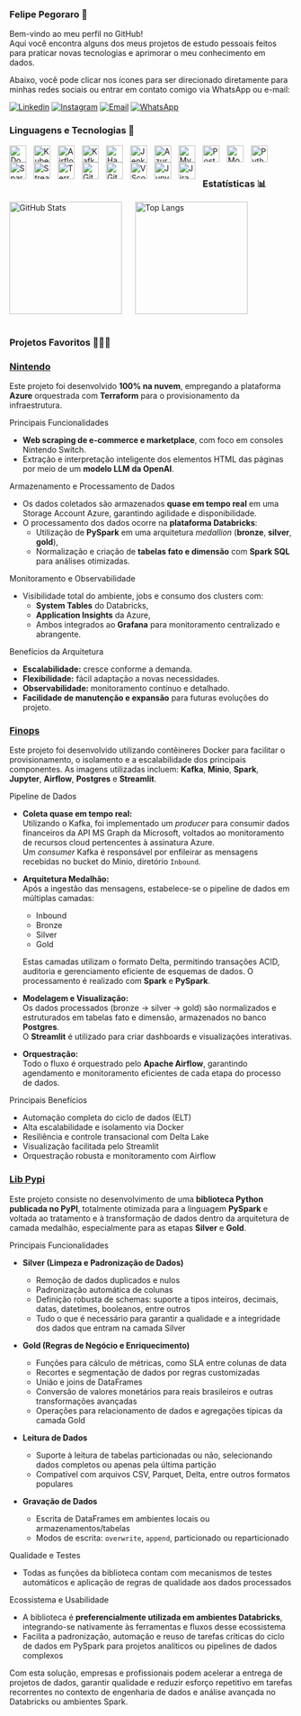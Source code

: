 ### Felipe Pegoraro 👋

Bem-vindo ao meu perfil no GitHub!  
Aqui você encontra alguns dos meus projetos de estudo pessoais feitos para praticar novas tecnologias e aprimorar o meu conhecimento em dados.

Abaixo, você pode clicar nos ícones para ser direcionado diretamente para minhas redes sociais ou entrar em contato comigo via WhatsApp ou e-mail:

[![Linkedin](https://img.shields.io/badge/LinkedIn-0077B5?style=for-the-badge&logo=linkedin&logoColor=white)](https://www.linkedin.com/in/felipepegoraro/)
[![Instagram](https://img.shields.io/badge/Instagram-E4405F?style=for-the-badge&logo=instagram&logoColor=white)](https://www.instagram.com/felipegoraro/)
[![Email](https://img.shields.io/badge/Email-D14836?style=for-the-badge&logo=gmail&logoColor=white)](mailto:felipegoraro@outlook.com.br)
[![WhatsApp](https://img.shields.io/badge/WhatsApp-25D366?style=for-the-badge&logo=whatsapp&logoColor=white)](https://wa.me/5519999929317)


### Linguagens e Tecnologias 🤖

<img 
    align="left" 
    alt="Docker" 
    title="Docker"
    width="30px" 
    style="padding-right: 10px;" 
    src="https://cdn.jsdelivr.net/gh/devicons/devicon@latest/icons/docker/docker-original.svg" 
/>
<img 
    align="left" 
    alt="Kubernetes" 
    title="Kubernetes"
    width="30px" 
    style="padding-right: 10px;" 
    src="https://cdn.jsdelivr.net/gh/devicons/devicon@latest/icons/kubernetes/kubernetes-original.svg" 
/>
<img 
    align="left" 
    alt="Airflow" 
    title="Airflow"
    width="30px" 
    style="padding-right: 10px;" 
    src="https://cdn.jsdelivr.net/gh/devicons/devicon@latest/icons/apacheairflow/apacheairflow-original.svg" 
/>
<img 
    align="left" 
    alt="Kafka" 
    title="Kafka"
    width="30px" 
    style="padding-right: 10px;" 
    src="https://cdn.jsdelivr.net/gh/devicons/devicon@latest/icons/apachekafka/apachekafka-original.svg" 
/>
<img 
    align="left" 
    alt="Hadoop" 
    title="Hadoop"
    width="30px" 
    style="padding-right: 10px;" 
    src="https://cdn.jsdelivr.net/gh/devicons/devicon@latest/icons/hadoop/hadoop-original.svg" 
/>
<img 
    align="left" 
    alt="Jenkins" 
    title="Jenkins"
    width="30px" 
    style="padding-right: 10px;" 
    src="https://cdn.jsdelivr.net/gh/devicons/devicon@latest/icons/jenkins/jenkins-original.svg" 
/>
<img 
    align="left" 
    alt="Azure" 
    title="Azure"
    width="30px" 
    style="padding-right: 10px;" 
    src="https://cdn.jsdelivr.net/gh/devicons/devicon@latest/icons/azure/azure-original.svg" 
/>
<img 
    align="left" 
    alt="MySQL" 
    title="MySQL"
    width="30px" 
    style="padding-right: 10px;" 
    src="https://cdn.jsdelivr.net/gh/devicons/devicon@latest/icons/mysql/mysql-original.svg" 
/>
<img 
    align="left" 
    alt="Postgresql" 
    title="Postgresql"
    width="30px" 
    style="padding-right: 10px;" 
    src="https://cdn.jsdelivr.net/gh/devicons/devicon@latest/icons/postgresql/postgresql-original.svg" 
/>
<img 
    align="left" 
    alt="MongoDB" 
    title="MongoDB"
    width="30px" 
    style="padding-right: 10px;" 
    src="https://cdn.jsdelivr.net/gh/devicons/devicon@latest/icons/mongodb/mongodb-original.svg" 
/>
<img 
    align="left" 
    alt="Python" 
    title="Python"
    width="30px" 
    style="padding-right: 10px;" 
    src="https://cdn.jsdelivr.net/gh/devicons/devicon@latest/icons/python/python-original.svg" 
/>
<img 
    align="left" 
    alt="Spark" 
    title="Spark"
    width="30px" 
    style="padding-right: 10px;" 
    src="https://cdn.jsdelivr.net/gh/devicons/devicon@latest/icons/apachespark/apachespark-original.svg" 
/>
<img 
    align="left" 
    alt="Streamlit" 
    title="Streamlit"
    width="30px" 
    style="padding-right: 10px;" 
    src="https://cdn.jsdelivr.net/gh/devicons/devicon@latest/icons/streamlit/streamlit-original.svg" 
/>
<img 
    align="left" 
    alt="Terraform" 
    title="Terraform"
    width="30px" 
    style="padding-right: 10px;" 
    src="https://cdn.jsdelivr.net/gh/devicons/devicon@latest/icons/terraform/terraform-original.svg" 
/>
<img 
    align="left" 
    alt="Git" 
    title="Git"
    width="30px" 
    style="padding-right: 10px;" 
    src="https://cdn.jsdelivr.net/gh/devicons/devicon@latest/icons/git/git-original.svg" 
/>
<img 
    align="left" 
    alt="Github" 
    title="Github"
    width="30px" 
    style="padding-right: 10px;" 
    src="https://cdn.jsdelivr.net/gh/devicons/devicon@latest/icons/github/github-original.svg" 
/>
<img 
    align="left" 
    alt="VScode" 
    title="VScode"
    width="30px" 
    style="padding-right: 10px;" 
    src="https://cdn.jsdelivr.net/gh/devicons/devicon@latest/icons/vscode/vscode-original.svg" 
/>
<img 
    align="left" 
    alt="Jupyter" 
    title="Jupyter"
    width="30px" 
    style="padding-right: 10px;" 
    src="https://cdn.jsdelivr.net/gh/devicons/devicon@latest/icons/jupyter/jupyter-original.svg" 
/>
<img 
    align="left" 
    alt="Jira" 
    title="Jira"
    width="30px" 
    style="padding-right: 10px;" 
    src="https://cdn.jsdelivr.net/gh/devicons/devicon@latest/icons/jira/jira-original.svg" 
/>

<br><br>

### Estatísticas 📊

<div style="display: flex;">
  <div style="margin-right: 24px;">
    <img 
      alt="GitHub Stats" 
      height="200" 
      src="https://github-readme-stats.vercel.app/api?username=felipegoraroficial&show_icons=true&theme=tokyonight&include_all_commits=true&locale=pt-br" 
    />
  </div>
  <div>
    <img 
      alt="Top Langs" 
      height="200" 
      src="https://github-readme-stats.vercel.app/api/top-langs/?username=felipegoraroficial&theme=tokyonight&layout=compact&custom_title=Tecnologias&langs_count=9" 
    />
  </div>
</div>

<br>

### Projetos Favoritos 👩🏻‍💻   

### [Nintendo](https://github.com/felipegoraroficial/projeto_nintendo)<br/>

Este projeto foi desenvolvido **100% na nuvem**, empregando a plataforma **Azure** orquestrada com **Terraform** para o provisionamento da infraestrutura.

Principais Funcionalidades

- **Web scraping de e-commerce e marketplace**, com foco em consoles Nintendo Switch.
- Extração e interpretação inteligente dos elementos HTML das páginas por meio de um **modelo LLM da OpenAI**.

Armazenamento e Processamento de Dados

- Os dados coletados são armazenados **quase em tempo real** em uma Storage Account Azure, garantindo agilidade e disponibilidade.
- O processamento dos dados ocorre na **plataforma Databricks**:
  - Utilização de **PySpark** em uma arquitetura *medallion* (**bronze**, **silver**, **gold**),
  - Normalização e criação de **tabelas fato e dimensão** com **Spark SQL** para análises otimizadas.

Monitoramento e Observabilidade

- Visibilidade total do ambiente, jobs e consumo dos clusters com:
  - **System Tables** do Databricks,
  - **Application Insights** da Azure,
  - Ambos integrados ao **Grafana** para monitoramento centralizado e abrangente.

Benefícios da Arquitetura

- **Escalabilidade:** cresce conforme a demanda.
- **Flexibilidade:** fácil adaptação a novas necessidades.
- **Observabilidade:** monitoramento contínuo e detalhado.
- **Facilidade de manutenção e expansão** para futuras evoluções do projeto.

### [Finops](https://github.com/felipegoraroficial/projeto_azure_cost)<br/>

Este projeto foi desenvolvido utilizando contêineres Docker para facilitar o provisionamento, o isolamento e a escalabilidade dos principais componentes. As imagens utilizadas incluem: **Kafka**, **Minio**, **Spark**, **Jupyter**, **Airflow**, **Postgres** e **Streamlit**.

Pipeline de Dados

- **Coleta quase em tempo real:**  
  Utilizando o Kafka, foi implementado um *producer* para consumir dados financeiros da API MS Graph da Microsoft, voltados ao monitoramento de recursos cloud pertencentes à assinatura Azure.  
  Um *consumer* Kafka é responsável por enfileirar as mensagens recebidas no bucket do Minio, diretório `Inbound`.

- **Arquitetura Medalhão:**  
  Após a ingestão das mensagens, estabelece-se o pipeline de dados em múltiplas camadas:
    - Inbound
    - Bronze
    - Silver
    - Gold  
  
  Estas camadas utilizam o formato Delta, permitindo transações ACID, auditoria e gerenciamento eficiente de esquemas de dados. O processamento é realizado com **Spark** e **PySpark**.

- **Modelagem e Visualização:**  
  Os dados processados (bronze → silver → gold) são normalizados e estruturados em tabelas fato e dimensão, armazenados no banco **Postgres**.  
  O **Streamlit** é utilizado para criar dashboards e visualizações interativas.

- **Orquestração:**  
  Todo o fluxo é orquestrado pelo **Apache Airflow**, garantindo agendamento e monitoramento eficientes de cada etapa do processo de dados.

Principais Benefícios

- Automação completa do ciclo de dados (ELT)
- Alta escalabilidade e isolamento via Docker
- Resiliência e controle transacional com Delta Lake
- Visualização facilitada pelo Streamlit
- Orquestração robusta e monitoramento com Airflow

### [Lib Pypi](https://github.com/felipegoraroficial/my_libs_py)<br/>

Este projeto consiste no desenvolvimento de uma **biblioteca Python publicada no PyPI**, totalmente otimizada para a linguagem **PySpark** e voltada ao tratamento e à transformação de dados dentro da arquitetura de camada medalhão, especialmente para as etapas **Silver** e **Gold**.

Principais Funcionalidades

- **Silver (Limpeza e Padronização de Dados)**
  - Remoção de dados duplicados e nulos
  - Padronização automática de colunas
  - Definição robusta de schemas: suporte a tipos inteiros, decimais, datas, datetimes, booleanos, entre outros
  - Tudo o que é necessário para garantir a qualidade e a integridade dos dados que entram na camada Silver

- **Gold (Regras de Negócio e Enriquecimento)**
  - Funções para cálculo de métricas, como SLA entre colunas de data
  - Recortes e segmentação de dados por regras customizadas
  - União e joins de DataFrames
  - Conversão de valores monetários para reais brasileiros e outras transformações avançadas
  - Operações para relacionamento de dados e agregações típicas da camada Gold

- **Leitura de Dados**
  - Suporte à leitura de tabelas particionadas ou não, selecionando dados completos ou apenas pela última partição
  - Compatível com arquivos CSV, Parquet, Delta, entre outros formatos populares

- **Gravação de Dados**
  - Escrita de DataFrames em ambientes locais ou armazenamentos/tabelas
  - Modos de escrita: `overwrite`, `append`, particionado ou reparticionado

Qualidade e Testes

- Todas as funções da biblioteca contam com mecanismos de testes automáticos e aplicação de regras de qualidade aos dados processados

Ecossistema e Usabilidade

- A biblioteca é **preferencialmente utilizada em ambientes Databricks**, integrando-se nativamente às ferramentas e fluxos desse ecossistema
- Facilita a padronização, automação e reuso de tarefas críticas do ciclo de dados em PySpark para projetos analíticos ou pipelines de dados complexos

Com esta solução, empresas e profissionais podem acelerar a entrega de projetos de dados, garantir qualidade e reduzir esforço repetitivo em tarefas recorrentes no contexto de engenharia de dados e análise avançada no Databricks ou ambientes Spark.
